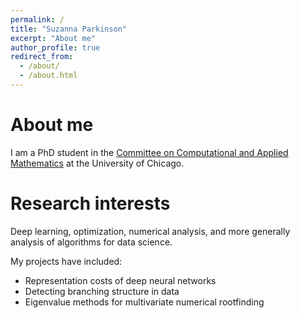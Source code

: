 ```yaml
---
permalink: /
title: "Suzanna Parkinson"
excerpt: "About me"
author_profile: true
redirect_from: 
  - /about/
  - /about.html
---
```


About me
======
I am a PhD student in the [Committee on Computational and Applied Mathematics](https://cam.uchicago.edu) at the University of Chicago. 

Research interests
======
Deep learning, optimization, numerical analysis, and more generally analysis of algorithms for data science. 

My projects have included:
- Representation costs of deep neural networks
- Detecting branching structure in data
- Eigenvalue methods for multivariate numerical rootfinding
